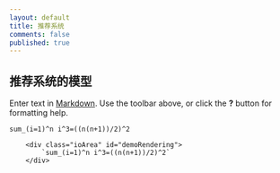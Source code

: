```yaml
---
layout: default
title: 推荐系统
comments: false
published: true
---
```


## 推荐系统的模型

Enter text in [Markdown](http://daringfireball.net/projects/markdown/). Use the toolbar above, or click the **?** button for formatting help.

```
sum_(i=1)^n i^3=((n(n+1))/2)^2
```

		<div class="ioArea" id="demoRendering">
			`sum_(i=1)^n i^3=((n(n+1))/2)^2`
		</div>